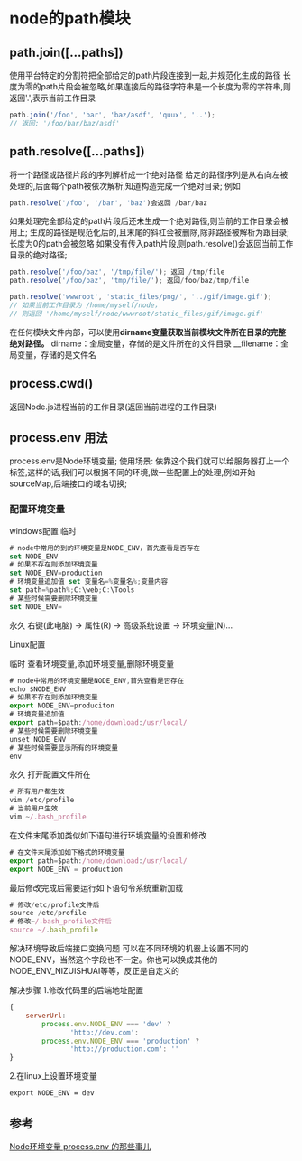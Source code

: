 # node的path模块

## path.join\(\[...paths\]\)

使用平台特定的分割符把全部给定的path片段连接到一起,并规范化生成的路径 长度为零的path片段会被忽略,如果连接后的路径字符串是一个长度为零的字符串,则返回'.',表示当前工作目录

```javascript
path.join('/foo', 'bar', 'baz/asdf', 'quux', '..');
// 返回: '/foo/bar/baz/asdf'
```

## path.resolve\(\[...paths\]\)

将一个路径或路径片段的序列解析成一个绝对路径 给定的路径序列是从右向左被处理的,后面每个path被依次解析,知道构造完成一个绝对目录; 例如

```javascript
path.resolve('/foo', '/bar', 'baz')会返回 /bar/baz
```

如果处理完全部给定的path片段后还未生成一个绝对路径,则当前的工作目录会被用上; 生成的路径是规范化后的,且末尾的斜杠会被删除,除非路径被解析为跟目录; 长度为0的path会被忽略 如果没有传入path片段,则path.resolve\(\)会返回当前工作目录的绝对路径;

```javascript
path.resolve('/foo/baz', '/tmp/file/'); 返回 /tmp/file
path.resolve('/foo/baz', 'tmp/file/'); 返回/foo/baz/tmp/file

path.resolve('wwwroot', 'static_files/png/', '../gif/image.gif');
// 如果当前工作目录为 /home/myself/node，
// 则返回 '/home/myself/node/wwwroot/static_files/gif/image.gif'
```

在任何模块文件内部，可以使用**dirname变量获取当前模块文件所在目录的完整绝对路径。** dirname：全局变量，存储的是文件所在的文件目录 \_\_filename：全局变量，存储的是文件名

## process.cwd\(\)

返回Node.js进程当前的工作目录\(返回当前进程的工作目录\)

## process.env 用法

process.env是Node环境变量; 使用场景: 依靠这个我们就可以给服务器打上一个标签,这样的话,我们可以根据不同的环境,做一些配置上的处理,例如开始sourceMap,后端接口的域名切换;

### 配置环境变量

windows配置 临时

```javascript
# node中常用的到的环境变量是NODE_ENV，首先查看是否存在 
set NODE_ENV
# 如果不存在则添加环境变量 
set NODE_ENV=production
# 环境变量追加值 set 变量名=%变量名%;变量内容 
set path=%path%;C:\web;C:\Tools
# 某些时候需要删除环境变量 
set NODE_ENV=
```

永久 右键\(此电脑\) -&gt; 属性\(R\) -&gt; 高级系统设置 -&gt; 环境变量\(N\)...

Linux配置

临时 查看环境变量,添加环境变量,删除环境变量

```javascript
# node中常用的环境变量是NODE_ENV,首先查看是否存在
echo $NODE_ENV
# 如果不存在则添加环境变量
export NODE_ENV=produciton
# 环境变量追加值
export path=$path:/home/download:/usr/local/
# 某些时候需要删除环境变量
unset NODE_ENV
# 某些时候需要显示所有的环境变量
env
```

永久 打开配置文件所在

```javascript
# 所有用户都生效
vim /etc/profile
# 当前用户生效
vim ~/.bash_profile
```

在文件末尾添加类似如下语句进行环境变量的设置和修改

```javascript
# 在文件末尾添加如下格式的环境变量
export path=$path:/home/download:/usr/local/
export NODE_ENV = production
```

最后修改完成后需要运行如下语句令系统重新加载

```javascript
# 修改/etc/profile文件后
source /etc/profile
# 修改~/.bash_profile文件后
source ~/.bash_profile
```

解决环境导致后端接口变换问题 可以在不同环境的机器上设置不同的 NODE\_ENV，当然这个字段也不一定。你也可以换成其他的NODE\_ENV\_NIZUISHUAI等等，反正是自定义的

解决步骤 1.修改代码里的后端地址配置

```javascript
{
    serverUrl:
        process.env.NODE_ENV === 'dev' ?
               'http://dev.com':
        process.env.NODE_ENV === 'production' ?
               'http://production.com': ''
}
```

2.在linux上设置环境变量

```text
export NODE_ENV = dev
```

## 参考

[Node环境变量 process.env 的那些事儿](https://segmentfault.com/a/1190000011683741)

